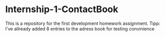 # Internship-1-ContactBook
This is a repository for the first development homework assignment.
Tipp: I've allready added 8 entries to the adress book for testing convinience
